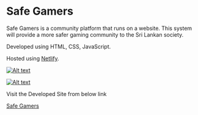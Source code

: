 # Safe Gamers

Safe Gamers is a community platform that runs on a website. This system will provide a more safer gaming community to the Sri Lankan society.

Developed using HTML, CSS, JavaScript.

Hosted using [Netlify](https://app.netlify.com/).

[![Alt text](https://user-images.githubusercontent.com/70365956/159845575-9dbcb054-0b69-4666-9f4a-f5dfb4112657.png)](https://user-images.githubusercontent.com/70365956/159845575-9dbcb054-0b69-4666-9f4a-f5dfb4112657.png)  

[![Alt text](https://user-images.githubusercontent.com/70365956/159845892-5f291945-9e7d-4f42-8a72-2126c57ad46e.png)](https://safegamers-home.netlify.app/)  


Visit the Developed Site from below link

[Safe Gamers](https://safegamers-home.netlify.app/)
